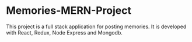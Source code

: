 # Memories-MERN-Project
This project is a full stack application for posting memories. It is developed with React, Redux, Node Express and Mongodb.

